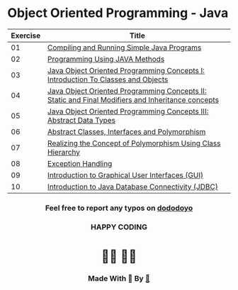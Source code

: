 # Object Oriented Programming - Java

<center>

| Exercise  | <center> Title </center> |
| ----------- | ----------- |
| 01  | [Compiling and Running Simple Java Programs](./Lab_01/readMeLab01.md)|                     
| 02  | [Programming Using JAVA Methods](./Lab_02/readMeLab02.md)|                     
| 03  | [Java Object Oriented Programming Concepts I: Introduction To Classes and Objects](./Lab_03/readMeLab03.md)|                     
| 04  | [Java Object Oriented Programming Concepts II: Static and Final Modifiers and Inheritance concepts](./Lab_04/readMeLab04.md)| 
| 05 | [Java Object Oriented Programming Concepts III: Abstract Data Types](./Lab_05/readMeLab05.md)|                  
| 06 | [Abstract Classes, Interfaces and Polymorphism](./Lab_06/readMeLab06.md)|                  
| 07 | [Realizing the Concept of Polymorphism Using Class Hierarchy](./Lab_07/readMeLab07.md)|                  
| 08 | [Exception Handling](./Lab_08/readMeLab08.md)|                  
| 09 | [Introduction to Graphical User Interfaces (GUI)](./Lab_09/readMeLab09.md)|                  
| 10 | [Introduction to Java Database Connectivity (JDBC)](./Lab_10/readMeLab10.md)|                  




### Feel free to report any typos on [dododoyo](https://github.com/dododoyo)

### HAPPY CODING  
# 🧑‍💻 👨‍💻

### Made With 🖤 By  [🐬](https://github.com/dododoyo)

</center>

